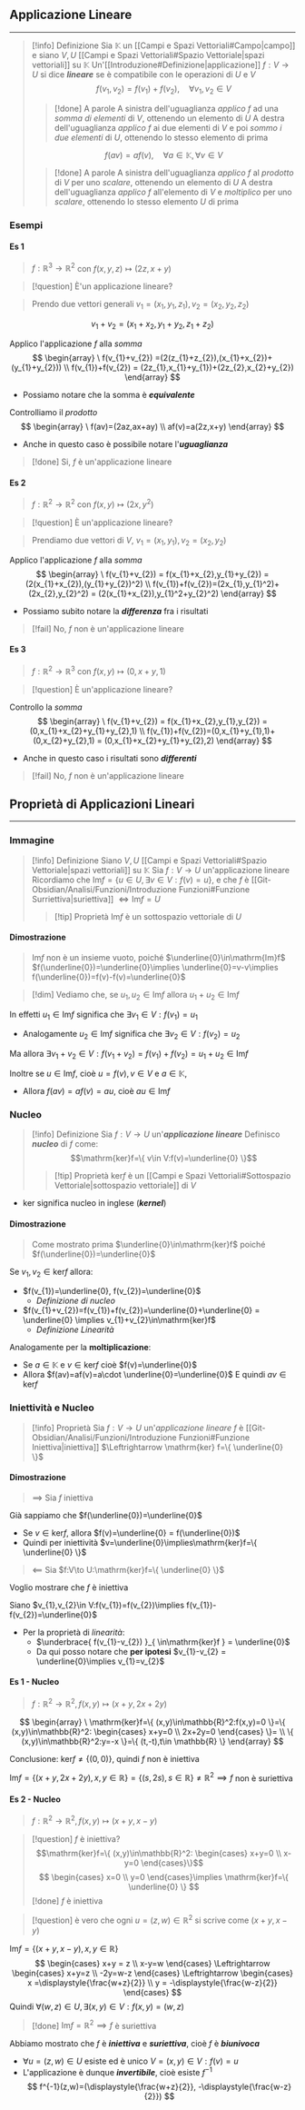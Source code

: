 ## Applicazione Lineare
---
>[!info] Definizione
>Sia $\mathbb{K}$ un [[Campi e Spazi Vettoriali#Campo|campo]] e siano $V,U$ [[Campi e Spazi Vettoriali#Spazio Vettoriale|spazi vettoriali]] su $\mathbb{K}$
>Un'[[Introduzione#Definizione|applicazione]] $f:V\to U$ si dice ***lineare*** se è compatibile con le operazioni di $U$ e $V$
>$$f(v_{1},v_{2})=f(v_{1})+f(v_{2}), \quad\forall v_{1},v_{2} \in V$$
>>[!done] A parole
>>A sinistra dell'uguaglianza *applico* $f$ ad una *somma di elementi* di $V$, ottenendo un elemento di $U$
>>A destra dell'uguaglianza *applico* $f$ ai due elementi di $V$ e poi *sommo i due elementi* di $U$, ottenendo lo stesso elemento di prima
>
>$$f(av) = af(v), \quad\forall a \in\mathbb{K}, \forall v \in V$$
>>[!done] A parole
>>A sinistra dell'uguaglianza *applico* $f$ al *prodotto* di $V$ per uno *scalare*, ottenendo un elemento di $U$
>>A destra dell'uguaglianza *applico* $f$ all'elemento di $V$ e *moltiplico* per uno *scalare*, ottenendo lo stesso elemento $U$ di prima

### Esempi
#### Es 1
>$f:\mathbb{R}^3\to \mathbb{R}^2$ con $f(x,y,z)\mapsto(2z,x+y)$

>[!question] È'un applicazione lineare?

>Prendo due vettori generali $v_{1}=(x_{1},y_{1},z_{1}), v_{2}=(x_{2},y_{2},z_{2})$

$$
v_{1}+v_{2} = (x_{1}+x_{2},y_{1}+y_{2},z_{1}+z_{2})
$$

Applico l'applicazione $f$ alla *somma*
$$
\begin{array}
\ f(v_{1}+v_{2}) =(2(z_{1}+z_{2}),(x_{1}+x_{2})+(y_{1}+y_{2})) \\
f(v_{1})+f(v_{2}) = (2z_{1},x_{1}+y_{1})+(2z_{2},x_{2}+y_{2})
\end{array}
$$
- Possiamo notare che la somma è ***equivalente***

Controlliamo il *prodotto*
$$
\begin{array}
\ f(av)=(2az,ax+ay) \\
af(v)=a(2z,x+y)
\end{array}
$$
- Anche in questo caso è possibile notare l'***uguaglianza***

>[!done] Si, $f$ è un'applicazione lineare

#### Es 2
>$f:\mathbb{R}^2\to\mathbb{R}^2$ con $f(x,y) \mapsto (2x,y^2)$

>[!question] È un'applicazione lineare?

>Prendiamo due vettori di $V$, $v_{1}=(x_{1},y_{1}), v_{2}=(x_{2},y_{2})$

Applico l'applicazione $f$ alla *somma*
$$
\begin{array}
\ f(v_{1}+v_{2}) = f(x_{1}+x_{2},y_{1}+y_{2}) =(2(x_{1}+x_{2}),(y_{1}+y_{2})^2) \\
f(v_{1})+f(v_{2})=(2x_{1},y_{1}^2)+(2x_{2},y_{2}^2) = (2(x_{1}+x_{2}),y_{1}^2+y_{2}^2)
\end{array}
$$

- Possiamo subito notare la ***differenza*** fra i risultati

>[!fail] No, $f$ non è un'applicazione lineare

#### Es 3
>$f:\mathbb{R}^2\to\mathbb{R}^3$ con $f(x,y)\mapsto (0,x+y,1)$

>[!question] È un'applicazione lineare?

Controllo la *somma*
$$
\begin{array}
\ f(v_{1}+v_{2}) = f(x_{1}+x_{2},y_{1},y_{2}) = (0,x_{1}+x_{2}+y_{1}+y_{2},1) \\
f(v_{1})+f(v_{2})=(0,x_{1}+y_{1},1)+(0,x_{2}+y_{2},1) = (0,x_{1}+x_{2}+y_{1}+y_{2},2)
\end{array}
$$
- Anche in questo caso i risultati sono ***differenti***

>[!fail] No, $f$ non è un'applicazione lineare

## Proprietà di Applicazioni Lineari
---
### Immagine
>[!info] Definizione
>Siano $V,U$ [[Campi e Spazi Vettoriali#Spazio Vettoriale|spazi vettoriali]] su $\mathbb{K}$
>Sia $f:V\to U$ un'applicazione lineare
>Ricordiamo che $\mathrm{Im}f =\{ u\in U,\exists v\in V:f(v)=u \}$, e che $f$ è [[Git-Obsidian/Analisi/Funzioni/Introduzione Funzioni#Funzione Surriettiva|suriettiva]] $\Leftrightarrow \mathrm{Im}f=U$
>>[!tip] Proprietà
>>$\mathrm{Im}f$ è un sottospazio vettoriale di $U$

#### Dimostrazione
>$\mathrm{Im}f$ non è un insieme vuoto, poiché $\underline{0}\in\mathrm{Im}f$
>$f(\underline{0})=\underline{0}\implies \underline{0}=v-v\implies f(\underline{0})=f(v)-f(v)=\underline{0}$

>[!dim] Vediamo che, se $u_{1},u_{2}\in\mathrm{Im}f$ allora $u_{1}+u_{2}\in\mathrm{Im}f$

In effetti $u_{1}\in\mathrm{Im}f$ significa che $\exists v_{1}\in V:f(v_{1})=u_{1}$
- Analogamente $u_{2}\in\mathrm{Im}f$ significa che $\exists v_{2}\in V:f(v_{2})=u_{2}$

Ma allora $\exists v_{1}+v_{2} \in V:f(v_{1}+v_{2})=f(v_{1})+f(v_{2})=u_{1}+u_{2}\in \mathrm{Im}f$

Inoltre se $u\in \mathrm{Im}f$, cioè $u=f(v), v\in V$ e $a\in\mathbb{K}$,
- Allora $f(av)=af(v)=au$, cioè $au\in\mathrm{Im}f$

### Nucleo
>[!info] Definizione
>Sia $f:V\to U$ un'***applicazione lineare***
>Definisco ***nucleo*** di $f$ come:
>$$\mathrm{ker}f=\{ v\in V:f(v)=\underline{0} \}$$
>>[!tip] Proprietà
>>$\mathrm{ker}f$ è un [[Campi e Spazi Vettoriali#Sottospazio Vettoriale|sottospazio vettoriale]] di $V$

- $\mathrm{ker}$ significa nucleo in inglese (***kernel***)

#### Dimostrazione
>Come mostrato prima $\underline{0}\in\mathrm{ker}f$ poiché $f(\underline{0})=\underline{0}$

Se $v_{1},v_{2}\in\mathrm{ker}f$ allora:
- $f(v_{1})=\underline{0}, f(v_{2})=\underline{0}$
	- *Definizione di nucleo*
- $f(v_{1}+v_{2})=f(v_{1})+f(v_{2})=\underline{0}+\underline{0} = \underline{0} \implies v_{1}+v_{2}\in\mathrm{ker}f$
	- *Definizione Linearità*

Analogamente per la **moltiplicazione**:
- Se $a\in\mathbb{K}$ e $v\in\mathrm{ker}f$ cioè $f(v)=\underline{0}$
- Allora $f(av)=af(v)=a\cdot \underline{0}=\underline{0}$
E quindi $av\in\mathrm{ker}f$

### Iniettività e Nucleo
>[!info] Proprietà
>Sia $f:V\to U$ un'*applicazione lineare* 
>$f$ è [[Git-Obsidian/Analisi/Funzioni/Introduzione Funzioni#Funzione Iniettiva|iniettiva]] $\Leftrightarrow \mathrm{ker} f=\{ \underline{0} \}$

#### Dimostrazione
>$\implies$
>Sia $f$ iniettiva

Già sappiamo che $f(\underline{0})=\underline{0}$
- Se $v\in\mathrm{ker}f$, allora $f(v)=\underline{0} = f(\underline{0})$
- Quindi per iniettività $v=\underline{0}\implies\mathrm{ker}f=\{ \underline{0} \}$

>$\impliedby$
>Sia $f:V\to U:\mathrm{ker}f=\{ \underline{0} \}$

Voglio mostrare che $f$ è iniettiva

Siano $v_{1},v_{2}\in V:f(v_{1})=f(v_{2})\implies f(v_{1})-f(v_{2})=\underline{0}$
- Per la proprietà di *linearità*:
	- $\underbrace{ f(v_{1}-v_{2}) }_{ \in\mathrm{ker}f } = \underline{0}$
	- Da qui posso notare che **per ipotesi** $v_{1}-v_{2} = \underline{0}\implies v_{1}=v_{2}$

#### Es 1 - Nucleo
>$f:\mathbb{R}^2\to\mathbb{R}^2, f(x,y)\mapsto(x+y,2x+2y)$

$$
\begin{array}
\ \mathrm{ker}f=\{ (x,y)\in\mathbb{R}^2:f(x,y)=0 \}=\{ (x,y)\in\mathbb{R}^2: \begin{cases}
x+y=0 \\
2x+2y=0
\end{cases}
\}= \\
\{ (x,y)\in\mathbb{R}^2:y=-x \}=\{ (t,-t),t\in \mathbb{R} \}
\end{array}
$$

Conclusione: $\mathrm{ker}f\neq\{ (0,0) \}$, quindi $f$ non è iniettiva

$\mathrm{Im}f=\{ (x+y,2x+2y),x,y\in\mathbb{R} \}=\{ (s,2s),s\in\mathbb{R} \}\neq \mathbb{R}^2 \implies f$ non è suriettiva

#### Es 2 - Nucleo
>$f:\mathbb{R}^2\to \mathbb{R}^2, f(x,y)\mapsto(x+y,x-y)$

>[!question] $f$ è iniettiva?
$$\mathrm{ker}f=\{ (x,y)\in\mathbb{R}^2: \begin{cases}
x+y=0 \\
x-y=0
\end{cases}\}$$
$$
\begin{cases}
x=0 \\
y=0
\end{cases}\implies \mathrm{ker}f=\{ \underline{0} \}
$$
>[!done] $f$ è iniettiva

>[!question] è vero che ogni $u=(z,w)\in\mathbb{R}^2$ si scrive come $(x+y,x-y)$

$\mathrm{Im}f=\{ (x+y,x-y),x,y\in \mathbb{R} \}$ 
$$
\begin{cases}
x+y = z \\
x-y=w
\end{cases}
\Leftrightarrow
\begin{cases}
x+y=z \\
-2y=w-z
\end{cases}
\Leftrightarrow
\begin{cases}
x =\displaystyle{\frac{w+z}{2}} \\
y = -\displaystyle{\frac{w-z}{2}}
\end{cases}
$$
Quindi $\forall(w,z)\in U, \exists(x,y)\in V:f(x,y)=(w,z)$
>[!done] $\mathrm{Im}f=\mathbb{R}^2\implies f$ è suriettiva

Abbiamo mostrato che $f$ è ***iniettiva*** e ***suriettiva***, cioè $f$ è ***biunivoca***
- $\forall u=(z,w)\in U$ esiste ed è unico $V=(x,y)\in V:f(v)=u$
- L'applicazione è dunque ***invertibile***, cioè esiste $f^{-1}$
$$
f^{-1}(z,w)=(\displaystyle{\frac{w+z}{2}}, -\displaystyle{\frac{w-z}{2}})
$$
